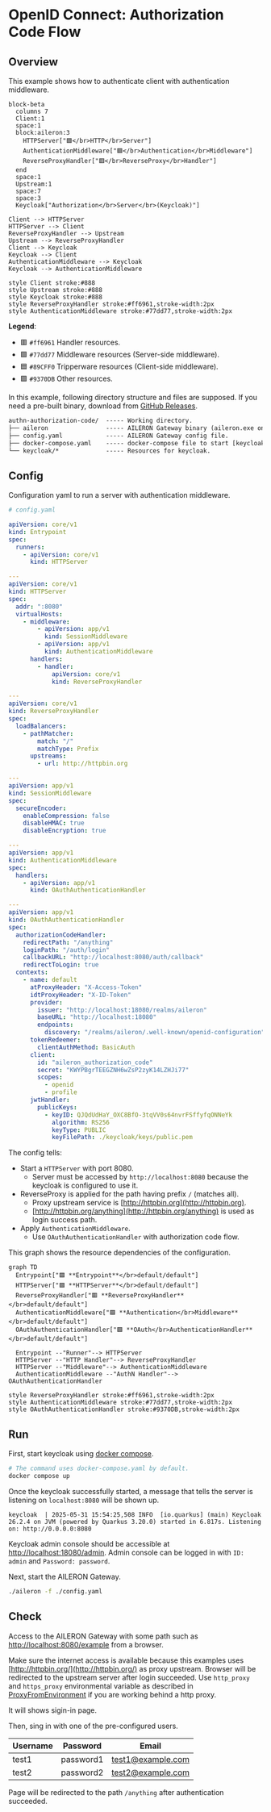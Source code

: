 # OpenID Connect: Authorization Code Flow

## Overview

This example shows how to authenticate client with authentication middleware.

```mermaid
block-beta
  columns 7
  Client:1
  space:1
  block:aileron:3
    HTTPServer["🟪</br>HTTP</br>Server"]
    AuthenticationMiddleware["🟩</br>Authentication</br>Middleware"]
    ReverseProxyHandler["🟥</br>ReverseProxy</br>Handler"]
  end
  space:1
  Upstream:1
  space:7
  space:3
  Keycloak["Authorization</br>Server</br>(Keycloak)"]

Client --> HTTPServer
HTTPServer --> Client
ReverseProxyHandler --> Upstream
Upstream --> ReverseProxyHandler
Client --> Keycloak
Keycloak --> Client
AuthenticationMiddleware --> Keycloak
Keycloak --> AuthenticationMiddleware

style Client stroke:#888
style Upstream stroke:#888
style Keycloak stroke:#888
style ReverseProxyHandler stroke:#ff6961,stroke-width:2px
style AuthenticationMiddleware stroke:#77dd77,stroke-width:2px
```

**Legend**:

- 🟥 `#ff6961` Handler resources.
- 🟩 `#77dd77` Middleware resources (Server-side middleware).
- 🟦 `#89CFF0` Tripperware resources (Client-side middleware).
- 🟪 `#9370DB` Other resources.

In this example, following directory structure and files are supposed.
If you need a pre-built binary, download from [GitHub Releases](https://github.com/aileron-gateway/aileron-gateway/releases).

```txt
authn-authorization-code/  ----- Working directory.
├── aileron                ----- AILERON Gateway binary (aileron.exe on windows).
├── config.yaml            ----- AILERON Gateway config file.
├── docker-compose.yaml    ----- docker-compose file to start [keycloak](https://hub.docker.com/r/keycloak/keycloak).
└── keycloak/*             ----- Resources for keycloak.
```

## Config

Configuration yaml to run a server with authentication middleware.

```yaml
# config.yaml

apiVersion: core/v1
kind: Entrypoint
spec:
  runners:
    - apiVersion: core/v1
      kind: HTTPServer

---
apiVersion: core/v1
kind: HTTPServer
spec:
  addr: ":8080"
  virtualHosts:
    - middleware:
        - apiVersion: app/v1
          kind: SessionMiddleware
        - apiVersion: app/v1
          kind: AuthenticationMiddleware
      handlers:
        - handler:
            apiVersion: core/v1
            kind: ReverseProxyHandler

---
apiVersion: core/v1
kind: ReverseProxyHandler
spec:
  loadBalancers:
    - pathMatcher:
        match: "/"
        matchType: Prefix
      upstreams:
        - url: http://httpbin.org

---
apiVersion: app/v1
kind: SessionMiddleware
spec:
  secureEncoder:
    enableCompression: false
    disableHMAC: true
    disableEncryption: true

---
apiVersion: app/v1
kind: AuthenticationMiddleware
spec:
  handlers:
    - apiVersion: app/v1
      kind: OAuthAuthenticationHandler

---
apiVersion: app/v1
kind: OAuthAuthenticationHandler
spec:
  authorizationCodeHandler:
    redirectPath: "/anything"
    loginPath: "/auth/login"
    callbackURL: "http://localhost:8080/auth/callback"
    redirectToLogin: true
  contexts:
    - name: default
      atProxyHeader: "X-Access-Token"
      idtProxyHeader: "X-ID-Token"
      provider:
        issuer: "http://localhost:18080/realms/aileron"
        baseURL: "http://localhost:18080"
        endpoints:
          discovery: "/realms/aileron/.well-known/openid-configuration"
      tokenRedeemer:
        clientAuthMethod: BasicAuth
      client:
        id: "aileron_authorization_code"
        secret: "KWYPBgrTEEGZNH6wZsP2zyK14LZHJi77"
        scopes:
          - openid
          - profile
      jwtHandler:
        publicKeys:
          - keyID: QJQdUdHaY_OXC8BfO-3tqVV0s64nvrFSffyfqONNeYk
            algorithm: RS256
            keyType: PUBLIC
            keyFilePath: ./keycloak/keys/public.pem
```

The config tells:

- Start a `HTTPServer` with port 8080.
  - Server must be accessed by `http://localhost:8080` because the keycloak is configured to use it.
- ReverseProxy is applied for the path having prefix `/` (matches all).
  - Proxy upstream service is [http://httpbin.org](http://httpbin.org).
  - [http://httpbin.org/anything](http://httpbin.org/anything) is used as login success path.
- Apply `AuthenticationMiddleware`.
  - Use `OAuthAuthenticationHandler` with authorization code flow.

This graph shows the resource dependencies of the configuration.

```mermaid
graph TD
  Entrypoint["🟪 **Entrypoint**</br>default/default"]
  HTTPServer["🟪 **HTTPServer**</br>default/default"]
  ReverseProxyHandler["🟥 **ReverseProxyHandler**</br>default/default"]
  AuthenticationMiddleware["🟩 **Authentication</br>Middleware**</br>default/default"]
  OAuthAuthenticationHandler["🟪 **OAuth</br>AuthenticationHandler**</br>default/default"]

  Entrypoint --"Runner"--> HTTPServer
  HTTPServer --"HTTP Handler"--> ReverseProxyHandler
  HTTPServer --"Middleware"--> AuthenticationMiddleware
  AuthenticationMiddleware --"AuthN Handler"--> OAuthAuthenticationHandler

style ReverseProxyHandler stroke:#ff6961,stroke-width:2px
style AuthenticationMiddleware stroke:#77dd77,stroke-width:2px
style OAuthAuthenticationHandler stroke:#9370DB,stroke-width:2px
```

## Run

First, start keycloak using [docker compose](https://docs.docker.com/compose/).

```bash
# The command uses docker-compose.yaml by default.
docker compose up
```

Once the keycloak successfully started, a message that tells the server is listening on `localhost:8080` will be shown up.

```text
keycloak  | 2025-05-31 15:54:25,508 INFO  [io.quarkus] (main) Keycloak 26.2.4 on JVM (powered by Quarkus 3.20.0) started in 6.817s. Listening on: http://0.0.0.0:8080
```

Keycloak admin console should be accessible at [http://localhost:18080/admin](http://localhost:18080/admin).
Admin console can be logged in with `ID: admin` and `Password: password`.

Next, start the AILERON Gateway.

```bash
./aileron -f ./config.yaml
```

## Check

Access to the AILERON Gateway with some path such as [http://localhost:8080/example](http://localhost:8080/example) from a browser.

Make sure the internet access is available because this examples uses [http://httpbin.org/](http://httpbin.org/) as proxy upstream.
Browser will be redirected to the upstream server after login succeeded.
Use `http_proxy` and `https_proxy` environmental variable as described in [ProxyFromEnvironment](https://pkg.go.dev/net/http#ProxyFromEnvironment) if you are working behind a http proxy.

It will shows sigin-in page.

Then, sing in with one of the pre-configured users.

| Username | Password | Email |
| - | - | - |
| test1 | password1 | <test1@example.com> |
| test2 | password2 | <test2@example.com> |

Page will be redirected to the path `/anything` after authentication succeeded.
